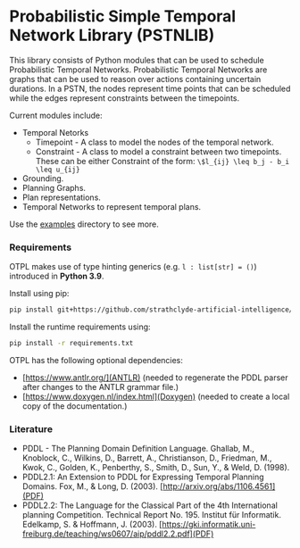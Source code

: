 # Probabilistic Simple Temporal Network Library (PSTNLIB)

This library consists of Python modules that can be used to schedule Probabilistic Temporal Networks.
Probabilistic Temporal Networks are graphs that can be used to reason over actions containing uncertain durations.
In a PSTN, the nodes represent time points that can be scheduled while the edges represent constraints between the timepoints.

Current modules include:
- Temporal Netorks
    - Timepoint - A class to model the nodes of the temporal network. 
    - Constraint - A class to model a constraint between two timepoints. These can be either Constraint of the form: `\$l_{ij} \leq b_j - b_i \leq u_{ij}`
- Grounding.
- Planning Graphs.
- Plan representations.
- Temporal Networks to represent temporal plans.

Use the [examples](examples) directory to see more.

### Requirements

OTPL makes use of type hinting generics (e.g. `l : list[str] = ()`) introduced in **Python 3.9**.

Install using pip:
```bash
pip install git+https://github.com/strathclyde-artificial-intelligence/otpl.git
```

Install the runtime requirements using:
```bash
pip install -r requirements.txt
```

OTPL has the following optional dependencies:
- [https://www.antlr.org/](ANTLR) (needed to regenerate the PDDL parser after changes to the ANTLR grammar file.)
- [https://www.doxygen.nl/index.html](Doxygen) (needed to create a local copy of the documentation.)

### Literature

- PDDL - The Planning Domain Definition Language. Ghallab, M., Knoblock, C., Wilkins, D., Barrett, A., Christianson, D., Friedman, M., Kwok, C., Golden, K., Penberthy, S., Smith, D., Sun, Y., & Weld, D. (1998). 
- PDDL2.1: An Extension to PDDL for Expressing Temporal Planning Domains. Fox, M., & Long, D. (2003). [http://arxiv.org/abs/1106.4561](PDF)
- PDDL2.2: The Language for the Classical Part of the 4th International planning Competition. Technical Report No. 195. Institut für Informatik. Edelkamp, S. & Hoffmann, J. (2003). [https://gki.informatik.uni-freiburg.de/teaching/ws0607/aip/pddl2.2.pdf](PDF)